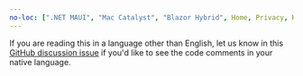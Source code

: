 ```yaml
---
no-loc: [".NET MAUI", "Mac Catalyst", "Blazor Hybrid", Home, Privacy, Kestrel, appsettings.json, "ASP.NET Core Identity", cookie, Cookie, Blazor, "Blazor Server", "Blazor WebAssembly", "Identity", "Let's Encrypt", Razor, SignalR]
---
```

If you are reading this in a language other than English, let us know in this [GitHub discussion issue](https://github.com/dotnet/AspNetCore.Docs/issues/16455) if you'd like to see the code comments in your native language.